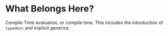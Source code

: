 # What Belongs Here?

Compile Time evaluation, or compile time. This includes the introduction of
`typedesc` and implicit generics.